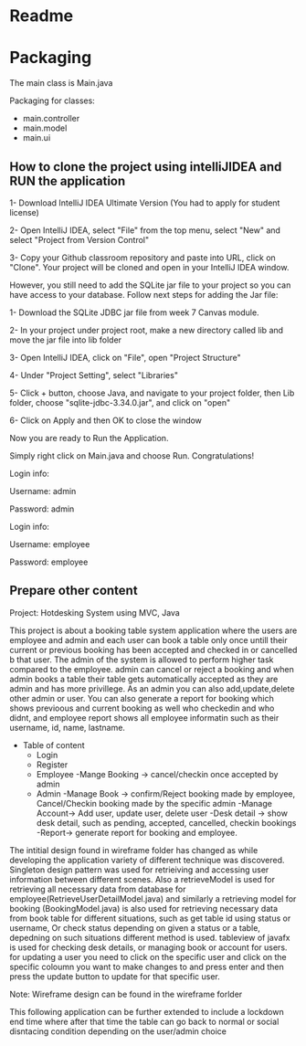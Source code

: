 # Readme 

# Packaging
The main class is Main.java

Packaging for classes:
 - main.controller
 - main.model
 - main.ui

## How to clone the project using intelliJIDEA and RUN the application
1- Download IntelliJ IDEA Ultimate Version (You had to apply for student license)

2- Open IntelliJ IDEA, select "File" from the top menu, select "New" and select "Project from Version Control"  

3- Copy your Github classroom repository and paste into URL, click on "Clone".
 Your project will be cloned and open in your IntelliJ IDEA window.
 
 However, you still need to add the SQLite jar file to your project so you can have access to your database. Follow next steps for adding the Jar file:
 
1- Download the SQLite JDBC jar file from week 7 Canvas module.

2- In your project under project root, make a new directory called lib and move the jar file into lib folder

3- Open IntelliJ IDEA, click on "File", open "Project Structure"

4- Under "Project Setting", select "Libraries"

5- Click + button, choose Java, and navigate to your project folder, then Lib folder, choose "sqlite-jdbc-3.34.0.jar", and click on "open"

6- Click on Apply and then OK to close the window

Now you are ready to Run the Application.

Simply right click on Main.java and choose Run.
Congratulations!

Login info:

Username: admin

Password: admin

Login info:

Username: employee	

Password: employee


## Prepare other content

Project: Hotdesking System using MVC, Java

This project is about a booking table system application where the users are employee and admin and each user can book a table
only once untill their current or previous booking has been accepted and checked in or cancelled b that user. The admin of the system
is allowed to perform higher task compared to the employee. admin can cancel or reject a booking and when admin books a table their table gets automatically accepted
as they are admin and has more privillege. As an admin you can also add,update,delete other admin or user. You can also generate 
a report for booking which shows previoous and current booking as well who checkedin and who didnt, and employee report shows all employee 
informatin such as their username, id, name, lastname.

	
- Table of content
	- Login 
	- Register 
	- Employee
		-Mange Booking -> cancel/checkin once accepted by admin 
	- Admin
		-Manage Book -> confirm/Reject booking made by employee, Cancel/Checkin booking made by the specific admin
		-Manage Account-> Add user, update user, delete user
		-Desk detail -> show desk detail, such as pending, accepted, cancelled, checkin bookings
		-Report-> generate report for booking and employee.

The intitial design found in wireframe folder has changed as while developing the application variety of different technique 
was discovered. Singleton design pattern was used for retrieiving and accessing user information between different scenes.
Also a retrieveModel is used for retrieving all necessary data from database for employee(RetrieveUserDetailModel.java) and similarly a 
retrieving model for booking (BookingModel.java) is also used for retrieving necessary data from book table for different situations,
such as get table id using status or username, Or check status depending on given a status or a table,
depedning on such situations different method is used. tableview of javafx is used for checking desk details, or managing book or account
for users. for updating a user you need to click on the specific user and click on the specific coloumn you want to make changes to and
press enter and then press the update button to update for that specific user.

Note: Wireframe design can be found in the wireframe forlder

This following application can be further extended to include a lockdown end time where after that time the table can go 
back to normal or social disntacing condition depending on the user/admin choice



